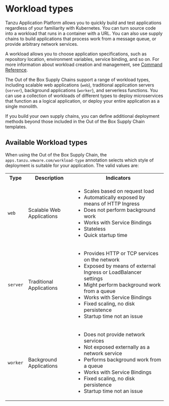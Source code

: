 # Workload types

Tanzu Application Platform allows you to quickly build and test applications regardless of your familiarity with Kubernetes.
You can turn source code into a workload that runs in a container with a URL.
You can also use supply chains to build applications that process work from a message queue,
or provide arbitrary network services.

A workload allows you to choose application specifications, such as
repository location, environment variables, service binding, and so on.
For more information about workload creation and management, see
[Command Reference](../cli-plugins/apps/command-reference.md).

The Out of the Box Supply Chains support a range of workload types,
including scalable web applications (`web`), traditional application
servers (`server`), background applications (`worker`), and serverless
functions.  You can use a collection of workloads of different types
to deploy microservices that function as a logical application, or
deploy your entire application as a single monolith.

If you build your own supply chains, you can define additional
deployment methods beyond those included in the Out of the Box Supply Chain
templates.

## <a id="types"></a> Available Workload types

When using the Out of the Box Supply Chain, the `apps.tanzu.vmware.com/workload-type` annotation
selects which style of deployment is suitable for your application. The valid values are:

<table>
<tr>
  <th>Type</th>
  <th>Description</th>
  <th>Indicators</th>
</tr>
<tr>
  <td><code>web<code></td>
  <td>Scalable Web Applications</td>
  <td>
    <ul>
      <li>Scales based on request load
      <li>Automatically exposed by means of HTTP Ingress
      <li>Does not perform background work
      <li>Works with Service Bindings
      <li>Stateless
      <li>Quick startup time
    </ul>
  </td>
</tr>
<tr>
  <td><code>server<code></td>
  <td>Traditional Applications</td>
  <td>
    <ul>
      <li>Provides HTTP or TCP services on the network
      <li>Exposed by means of external Ingress or LoadBalancer settings
      <li>Might perform background work from a queue
      <li>Works with Service Bindings
      <li>Fixed scaling, no disk persistence
      <li>Startup time not an issue
    </ul>
  </td>
</tr>
<tr>
  <td><code>worker<code></td>
  <td>Background Applications</td>
  <td>
    <ul>
      <li>Does not provide network services
      <li>Not exposed externally as a network service
      <li>Performs background work from a queue
      <li>Works with Service Bindings
      <li>Fixed scaling, no disk persistence
      <li>Startup time not an issue
    </ul>
  </td>
</tr>
</table>
